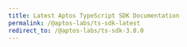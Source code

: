 ```yaml
---
title: Latest Aptos TypeScript SDK Documentation
permalink: /@aptos-labs/ts-sdk-latest
redirect_to: /@aptos-labs/ts-sdk-3.0.0
---
```

